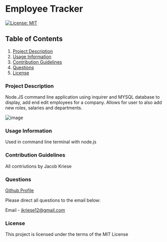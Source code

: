 # Employee Tracker

[![License: MIT](https://img.shields.io/badge/License-MIT-yellow.svg)](https://opensource.org/licenses/MIT)

## Table of Contents

1. [Project Description](#Project-Description)
1. [Usage Information](#Usage-Information)
1. [Contribution Guidelines](#Contribution-Guidelines)
1. [Questions](#Questions)
1. [License](#License)

### Project Description

Node.JS command line application using inquirer and MYSQL database to display, add end edit employees for a company. Allows for user to also add new roles, salaries and departments.

![image](https://user-images.githubusercontent.com/73569538/108071471-ffef3d80-7022-11eb-81dc-94cb6f7f3a1b.png)

### Usage Information

Used in command line terminal with node.js

### Contribution Guidelines

All contriutions by Jacob Kriese

### Questions

[Github Profile](https://github.com/jkriese12) <br>

Please direct all questions to the email below:

Email - jkriese12@gmail.com

### License

This project is licensed under the terms of the MIT License

